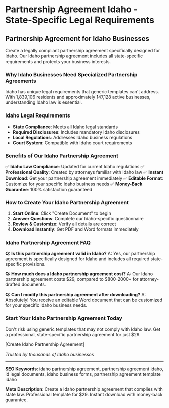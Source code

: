 # Partnership Agreement Idaho - State-Specific Legal Requirements

## Partnership Agreement for Idaho Businesses

Create a legally compliant partnership agreement specifically designed for Idaho. Our Idaho partnership agreement includes all state-specific requirements and protects your business interests.

### Why Idaho Businesses Need Specialized Partnership Agreements

Idaho has unique legal requirements that generic templates can't address. With 1,839,106 residents and approximately 147,128 active businesses, understanding Idaho law is essential.

### Idaho Legal Requirements

- **State Compliance**: Meets all Idaho legal standards
- **Required Disclosures**: Includes mandatory Idaho disclosures
- **Local Regulations**: Addresses Idaho business regulations
- **Court System**: Compatible with Idaho court requirements

### Benefits of Our Idaho Partnership Agreement

✅ **Idaho Law Compliance**: Updated for current Idaho regulations
✅ **Professional Quality**: Created by attorneys familiar with Idaho law
✅ **Instant Download**: Get your partnership agreement immediately
✅ **Editable Format**: Customize for your specific Idaho business needs
✅ **Money-Back Guarantee**: 100% satisfaction guaranteed

### How to Create Your Idaho Partnership Agreement

1. **Start Online**: Click "Create Document" to begin
2. **Answer Questions**: Complete our Idaho-specific questionnaire
3. **Review & Customize**: Verify all details are correct
4. **Download Instantly**: Get PDF and Word formats immediately

### Idaho Partnership Agreement FAQ

**Q: Is this partnership agreement valid in Idaho?**
A: Yes, our partnership agreement is specifically designed for Idaho and includes all required state-specific provisions.

**Q: How much does a Idaho partnership agreement cost?**
A: Our Idaho partnership agreement costs $29, compared to $800-2000+ for attorney-drafted documents.

**Q: Can I modify this partnership agreement after downloading?**
A: Absolutely! You receive an editable Word document that can be customized for your specific Idaho business needs.

### Start Your Idaho Partnership Agreement Today

Don't risk using generic templates that may not comply with Idaho law. Get a professional, state-specific partnership agreement for just $29.

[Create Idaho Partnership Agreement]

_Trusted by thousands of Idaho businesses_

---

**SEO Keywords**: idaho partnership agreement, partnership agreement idaho, id legal documents, idaho business forms, partnership agreement template idaho

**Meta Description**: Create a Idaho partnership agreement that complies with state law. Professional template for $29. Instant download with money-back guarantee.
